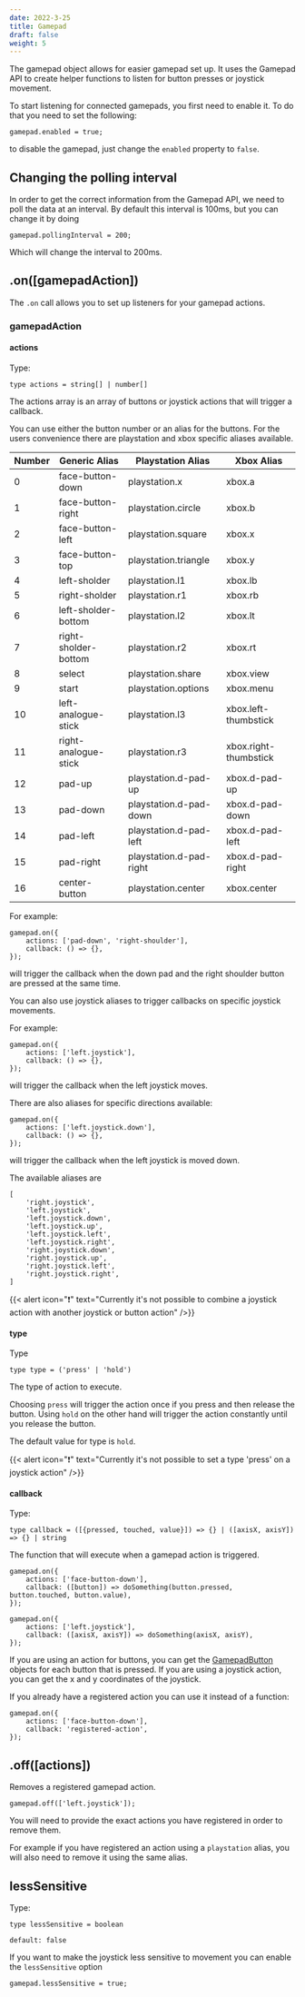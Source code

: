 ```yaml
---
date: 2022-3-25
title: Gamepad
draft: false
weight: 5
---
```


The gamepad object allows for easier gamepad set up. It uses the Gamepad API to create helper functions to listen for button presses or joystick movement.

To start listening for connected gamepads, you first need to enable it. To do that you need to set the following:

```{.javascript}
gamepad.enabled = true;
```

to disable the gamepad, just change the `enabled` property to `false`.

## Changing the polling interval

In order to get the correct information from the Gamepad API, we need to poll the data at an interval. By default this interval is 100ms, but you can change it by doing

```{.javascript}
gamepad.pollingInterval = 200;
```
Which will change the interval to 200ms. 

## .on([gamepadAction])

The `.on` call allows you to set up listeners for your gamepad actions.

### gamepadAction

#### actions

Type:

```{.javascript}
type actions = string[] | number[]
```

The actions array is an array of buttons or joystick actions that will trigger a callback.

You can use either the button number or an alias for the buttons. For the users convenience there are playstation and xbox specific aliases available.

| Number | Generic Alias        | Playstation Alias       | Xbox Alias            |
| ------ | -------------------- | ----------------------- | --------------------- |
| 0      | face-button-down     | playstation.x           | xbox.a                |
| 1      | face-button-right    | playstation.circle      | xbox.b                |
| 2      | face-button-left     | playstation.square      | xbox.x                |
| 3      | face-button-top      | playstation.triangle    | xbox.y                |
| 4      | left-sholder         | playstation.l1          | xbox.lb               |
| 5      | right-sholder        | playstation.r1          | xbox.rb               |
| 6      | left-sholder-bottom  | playstation.l2          | xbox.lt               |
| 7      | right-sholder-bottom | playstation.r2          | xbox.rt               |
| 8      | select               | playstation.share       | xbox.view             |
| 9      | start                | playstation.options     | xbox.menu             |
| 10     | left-analogue-stick  | playstation.l3          | xbox.left-thumbstick  |
| 11     | right-analogue-stick | playstation.r3          | xbox.right-thumbstick |
| 12     | pad-up               | playstation.d-pad-up    | xbox.d-pad-up         |
| 13     | pad-down             | playstation.d-pad-down  | xbox.d-pad-down       |
| 14     | pad-left             | playstation.d-pad-left  | xbox.d-pad-left       |
| 15     | pad-right            | playstation.d-pad-right | xbox.d-pad-right      |
| 16     | center-button        | playstation.center      | xbox.center           |

For example:

```{.javascript}
gamepad.on({
    actions: ['pad-down', 'right-shoulder'],
    callback: () => {},
});
```

will trigger the callback when the down pad and the right shoulder button are pressed at the same time.

You can also use joystick aliases to trigger callbacks on specific joystick movements.

For example:

```{.javascript}
gamepad.on({
    actions: ['left.joystick'],
    callback: () => {},
});
```

will trigger the callback when the left joystick moves.

There are also aliases for specific directions available:

```{.javascript}
gamepad.on({
    actions: ['left.joystick.down'],
    callback: () => {},
});
```

will trigger the callback when the left joystick is moved down.

The available aliases are

```{.javascript}
[
    'right.joystick',
    'left.joystick',
    'left.joystick.down',
    'left.joystick.up',
    'left.joystick.left',
    'left.joystick.right',
    'right.joystick.down',
    'right.joystick.up',
    'right.joystick.left',
    'right.joystick.right',
]
```

{{< alert icon="❗" text="Currently it's not possible to combine a joystick action with another joystick or button action" />}}

#### type

Type

```{.javascript}
type type = ('press' | 'hold')
```

The type of action to execute. 

Choosing `press` will trigger the action once if you press and then release the button. Using `hold` on the other hand will trigger the action constantly until you release the button.

The default value for type is `hold`.

{{< alert icon="❗" text="Currently it's not possible to set a type 'press' on a joystick action" />}}

#### callback

Type:

```{.javascript}
type callback = ([{pressed, touched, value}]) => {} | ([axisX, axisY]) => {} | string
```

The function that will execute when a gamepad action is triggered.

```{.javascript}
gamepad.on({
    actions: ['face-button-down'],
    callback: ([button]) => doSomething(button.pressed, button.touched, button.value),
});
```

```{.javascript}
gamepad.on({
    actions: ['left.joystick'],
    callback: ([axisX, axisY]) => doSomething(axisX, axisY),
});
```

If you are using an action for buttons, you can get the [GamepadButton](https://developer.mozilla.org/en-US/docs/Web/API/GamepadButton) objects for each button that is pressed. If you are using a joystick action, you can get the x and y coordinates of the joystick.

If you already have a registered action you can use it instead of a function:

```{.javascript}
gamepad.on({
    actions: ['face-button-down'],
    callback: 'registered-action',
});
```

## .off([actions])

Removes a registered gamepad action.

```{.javascript}
gamepad.off(['left.joystick']);
```

You will need to provide the exact actions you have registered in order to remove them.

For example if you have registered an action using a `playstation` alias, you will also need to remove it using the same alias.

## lessSensitive

Type:

```{.javascript}
type lessSensitive = boolean
```

`default: false`

If you want to make the joystick less sensitive to movement you can enable the `lessSensitive` option

```{.javascript}
gamepad.lessSensitive = true;
```
